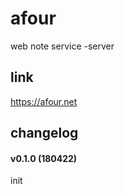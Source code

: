 # afour
web note service -server

## link
https://afour.net


## changelog

#### v0.1.0 (180422)
init